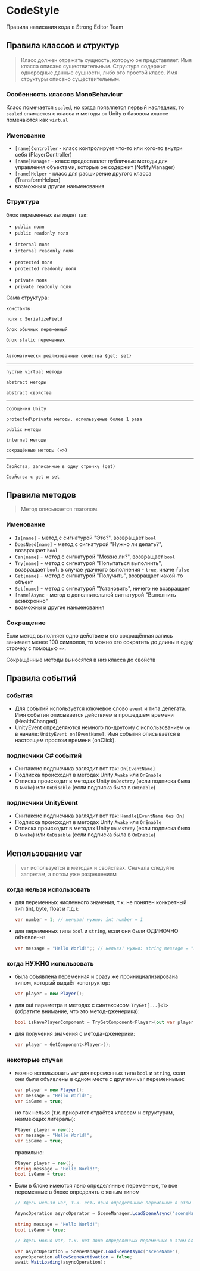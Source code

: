# CodeStyle
Правила написания кода в Strong Editor Team


## Правила классов и структур
> Класс должен отражать сущность, которую он представляет. Имя класса описано существительным.
> Структура содержит однородные данные сущности, либо это простой класс. Имя структуры описано существительным.

### Особенность классов MonoBehaviour
Класс помечается `sealed`, но когда появляется первый наследник, то `sealed` снимается с класса и методы от Unity в базовом классе помечаются как `virtual`

### Именование
- `[name]Controller` - класс контролирует что-то или кого-то внутри себя (PlayerController)
- `[name]Manager` - класс предоставлет публичные методы для управления объектами, которые он содержит (NotifyManager)
- `[name]Helper` - класс для расширение другого класса (TransformHelper)
- возможны и другие наименования

### Структура
блок переменных выглядят так:
* `public поля`
* `public readonly поля`<p>
* `internal поля`
* `internal readonly поля`<p>
* `protected поля`
* `protected readonly поля`<p>
* `private поля`
* `private readonly поля`

Сама структура:<p>
`константы`

`поля с SerializeField`

`блок обычных переменный`

`блок static переменных`

---
`Автоматически реализованные свойства {get; set}`

---
`пустые virtual методы`

`abstract методы`

`abstract свойства`

---
`Сообщения Unity`

`protected\private методы, используемые более 1 раза`

`public методы`

`internal методы`

`сокращённые методы (=>)`

---
`Свойства, записанные в одну строчку (get)`

`Свойства с get и set`

## Правила методов
> Метод описывается глаголом.

### Именование
- `Is[name]` - метод с сигнатурой "Это?", возвращает `bool`
- `DoesNeed[name]` - метод с сигнатурой "Нужно ли делать?", возвращает `bool`
- `Can[name]` - метод с сигнатурой "Можно ли?", возвращает `bool`
- `Try[name]` - метод с сигнатурой "Попытаться выполнить", возвращает `bool`: в случае удачного выполнения - `true`, иначе `false`
- `Get[name]` - метод с сигнатурой "Получить", возвращает какой-то объект
- `Set[name]` - метод с сигнатурой "Установить", ничего не возвращает
- `[name]Async` - метод с дополнительной сигнатурой "Выполнить асинхронно"
- возможны и другие наименования

### Сокращение
Если метод выполняет одно действие и его сокращённая запись занимает менее 100 символов, то можно его сократить до длины в одну строчку с помощью `=>`.<p>
Сокращённые методы выносятся в низ класса до свойств

## Правила событий

### события
* Для событий используется ключевое слово `event` и типа делегата. Имя события описывается действием в прошедшем времени (HealthChanged).
* UnityEvent определяются немного по-другому с использованием `on` в начале: `UnityEvent on[EventName]`. Имя события описывается в настоящем простом времени (onClick).
### подписчики C# событий
* Cинтаксис подписчика ваглядит вот так: `On[EventName]`
* Подписка происходит в методах Unity `Awake` или `OnEnable`
* Отписка происходит в методах Unity `OnDestroy` (если подписка была в `Awake`) или `OnDisable` (если подписка была в `OnEnable`)
### подписчики UnityEvent
* Cинтаксис подписчика ваглядит вот так: `Handle[EventName без On]`
* Подписка происходит в методах Unity `Awake` или `OnEnable`
* Отписка происходит в методах Unity `OnDestroy` (если подписка была в `Awake`) или `OnDisable` (если подписка была в `OnEnable`)

## Использование var
> `var` используется в методах и свойствах. Сначала следуйте запретам, а потом уже разрешениям

### когда нельзя использовать
* для переменных численного значения, т.к. не понятен конкретный тип (int, byte, float и т.д.):
  ```C#
  var number = 1; // нельзя! нужно: int number = 1
  ```
* для переменных типа `bool` и `string`, если они были ОДИНОЧНО объявлены:
  ```C#
  var message = "Hello World!";; // нельзя! нужно: string message = "Hello World!";
  ```
  
### когда НУЖНО использовать
* была объявлена переменная и сразу же проинициализирована типом, который выдаёт конструктор:
  ```C#
  var player = new Player();
  ```
* для out параметра в методах с синтаксисом `TryGet[...]<T>` (обратите внимание, что это метод-дженерика):
  ```C#
  bool isHavePlayerComponent = TryGetComponent<Player>(out var player);
  ```
* для получения значения с метода-дженерики:
  ```C#
  var player = GetComponent<Player>();
  ```
### некоторые случаи
* можно использовать `var` для переменных типа `bool` и `string`, если они были объявлены в одном месте с другими `var` переменными:
  ```C#
  var player = new Player();
  var message = "Hello World!";
  var isGame = true;
  ```
  но так нельзя (т.к. приоритет отдаётся классам и структурам, неимеющих литералы):
  ```C#
  Player player = new();
  var message = "Hello World!";
  var isGame = true;
  ```
  правильно:
  ```C#
  Player player = new();
  string message = "Hello World!";
  bool isGame = true;
  ```
* Если в блоке имеются явно определянные переменные, то все переменные в блоке определять с явным типом
  ```C#
  // Здесь нельзя var, т.к. есть явно определянные переменные в этом блоке
  
  AsyncOperation asyncOperator = SceneManager.LoadSceneAsync("sceneName");
  
  string message = "Hello World!";
  bool isGame = true;
  ```
  ```C#
  // Здесь можно var, т.к. нет явно определянных переменных в этом блоке
  
  var asyncOperation = SceneManager.LoadSceneAsync("sceneName");
  asyncOperation.allowSceneActivation = false;
  await WaitLoading(asyncOperation);
  ```
